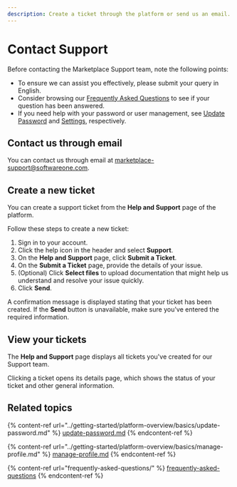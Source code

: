 ```yaml
---
description: Create a ticket through the platform or send us an email.
---
```


# Contact Support

Before contacting the Marketplace Support team, note the following points:

* To ensure we can assist you effectively, please submit your query in English.
* Consider browsing our [Frequently Asked Questions](frequently-asked-questions/) to see if your question has been answered.
* If you need help with your password or user management, see [Update Password](../getting-started/platform-overview/basics/update-password.md) and [Settings](../platform-modules/settings/), respectively.

## Contact us through email

You can contact us through email at [marketplace-support@softwareone.com](mailto:marketplace-support@softwareone.com).&#x20;

## Create a new ticket

You can create a support ticket from the **Help and Support** page of the platform.

Follow these steps to create a new ticket:

1. Sign in to your account.
2. Click the help icon in the header and select **Support**.&#x20;
3. On the **Help and Support** page, click **Submit a Ticket**.
4. On the **Submit a Ticket** page, provide the details of your issue.&#x20;
5. (Optional) Click **Select files** to upload documentation that might help us understand and resolve your issue quickly.
6. Click **Send**.&#x20;

A confirmation message is displayed stating that your ticket has been created. If the **Send** button is unavailable, make sure you've entered the required information.

## View your tickets

The **Help and Support** page displays all tickets you've created for our Support team.&#x20;

Clicking a ticket opens its details page, which shows the status of your ticket and other general information.

## Related topics

{% content-ref url="../getting-started/platform-overview/basics/update-password.md" %}
[update-password.md](../getting-started/platform-overview/basics/update-password.md)
{% endcontent-ref %}

{% content-ref url="../getting-started/platform-overview/basics/manage-profile.md" %}
[manage-profile.md](../getting-started/platform-overview/basics/manage-profile.md)
{% endcontent-ref %}

{% content-ref url="frequently-asked-questions/" %}
[frequently-asked-questions](frequently-asked-questions/)
{% endcontent-ref %}

